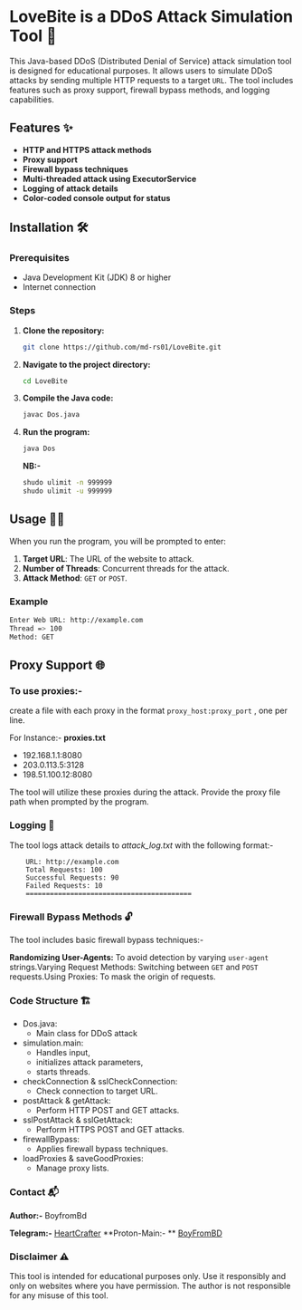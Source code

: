 # LoveBite is a DDoS Attack Simulation Tool 🚀

This Java-based DDoS (Distributed Denial of Service) attack simulation tool is designed for educational purposes. It allows users to simulate DDoS attacks by sending multiple HTTP requests to a target `URL`. The tool includes features such as proxy support, firewall bypass methods, and logging capabilities.

## Features ✨

- **HTTP and HTTPS attack methods**
- **Proxy support**
- **Firewall bypass techniques**
- **Multi-threaded attack using ExecutorService**
- **Logging of attack details**
- **Color-coded console output for status**

## Installation 🛠️

### Prerequisites

- Java Development Kit (JDK) 8 or higher
- Internet connection

### Steps

1. **Clone the repository:**

    ```sh
    git clone https://github.com/md-rs01/LoveBite.git
    ```

2. **Navigate to the project directory:**

    ```sh
    cd LoveBite
    ```

3. **Compile the Java code:**

    ```sh
    javac Dos.java
    ```

4. **Run the program:**

    ```sh
    java Dos
    ```

   **NB:-**
   ```sh
   shudo ulimit -n 999999
   shudo ulimit -u 999999
   ```

   
## Usage 🧑‍💻

When you run the program, you will be prompted to enter:

1. **Target URL**: The URL of the website to attack.
2. **Number of Threads**: Concurrent threads for the attack.
3. **Attack Method**: `GET` or `POST`.

### Example

  ```sh
  Enter Web URL: http://example.com
  Thread => 100
  Method: GET
  ```
## Proxy Support 🌐
  ### To use proxies:-
  create a file with each proxy in the format `proxy_host:proxy_port` , one per line. 
  
For Instance:-  **proxies.txt**
- 192.168.1.1:8080
- 203.0.113.5:3128
- 198.51.100.12:8080

The tool will utilize these proxies during the attack. Provide the proxy file path when prompted by the program.

### Logging 📝
The tool logs attack details to *attack_log.txt*  with the following format:-

``` Timestamp: 2024-08-02 12:34:56
    URL: http://example.com
    Total Requests: 100
    Successful Requests: 90
    Failed Requests: 10
    =========================================
```
### Firewall Bypass Methods 🔓

The tool includes basic firewall bypass techniques:- 

**Randomizing User-Agents:**
To avoid detection by varying `user-agent` strings.Varying Request Methods: Switching between `GET` and `POST` requests.Using Proxies: To mask the origin of requests.

### Code Structure 🏗️

- Dos.java: 
  - Main class for DDoS attack
- simulation.main: 
  - Handles input, 
  - initializes attack parameters, 
  - starts threads.
- checkConnection & sslCheckConnection: 
  - Check connection to target URL.
- postAttack & getAttack: 
  - Perform HTTP POST and GET attacks.
- sslPostAttack & sslGetAttack: 
  - Perform HTTPS POST and GET attacks.
- firewallBypass: 
  - Applies firewall bypass techniques.
- loadProxies & saveGoodProxies: 
  - Manage proxy lists.

### Contact 📬
**Author:-** BoyfromBd

**Telegram:-** [HeartCrafter](https://t.me/heartcrafter)
**Proton-Main:- ** [BoyFromBD](mailto:HeartCrafter@proton.com)

### Disclaimer ⚠️
This tool is intended for educational purposes only. Use it responsibly and only on websites where you have permission. The author is not responsible for any misuse of this tool.
